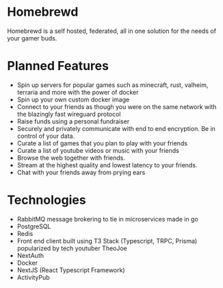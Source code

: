 # Homebrewd
Homebrewd is a self hosted, federated, all in one solution for the needs of your gamer buds.

# Planned Features
- Spin up servers for popular games such as minecraft, rust, valheim, terraria and more with the power of docker
- Spin up your own custom docker image
- Connect to your friends as though you were on the same network with the blazingly fast wireguard protocol
- Raise funds using a personal fundraiser
- Securely and privately communicate with end to end encryption. Be in control of your data.
- Curate a list of games that you plan to play with your friends
- Curate a list of youtube videos or music with your friends
- Browse the web together with friends.
- Stream at the highest quality and lowest latency to your friends.
- Chat with your friends away from prying ears


# Technologies
- RabbitMQ message brokering to tie in microservices made in go
- PostgreSQL
- Redis
- Front end client built using T3 Stack (Typescript, TRPC, Prisma) popularized by tech youtuber TheoJoe
- NextAuth
- Docker
- NextJS (React Typescript Framework)
- ActivityPub